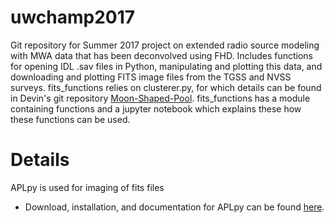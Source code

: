 # uwchamp2017

Git repository for Summer 2017 project on extended radio source modeling with MWA data that has been deconvolved using FHD. 
Includes functions for opening IDL .sav files in Python, manipulating and plotting this data, and downloading and plotting
FITS image files from the TGSS and NVSS surveys. fits_functions relies on clusterer.py, for which details can be found in Devin's git repository [Moon-Shaped-Pool](https://github.com/dcunningham725/Moon-Shaped-Pool). fits_functions has a module containing functions and a jupyter notebook which explains these how these functions can be used.

# Details

APLpy is used for imaging of fits files
* Download, installation, and documentation for APLpy can be found [here](https://aplpy.github.io/).
